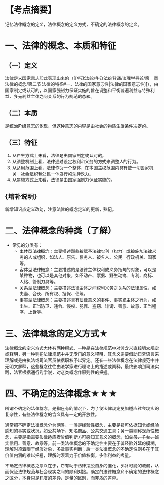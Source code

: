 # 【考点摘要】
记忆法律概念的定义，法律概念的定义方式，不确定的法律概念的定义。
# 一、法律的概念、本质和特征
## （一）定义
法律是以国家意志形式表现出来的（[[华政法综/华政法综背诵/法理学导论/第一章 法律的概念/第二节 法律的特征#一、法律的国家意志性|法律的国家意志性]]），由国家制定或认可的，以国家强制力保证实施的旨在调整和平衡普遍利益与特殊利益、多元利益主体之间关系的行为规范的总和。
## （二）本质
是统治阶级意志的体现，但这种意志的内容是由社会的物质生活条件决定的。
## （三）特征
1. 从产生方式上来看，法律是由国家制定或认可的。
2. 从调整机制上看，法律通过设定权利和义务的方式来调整人的行为。
3. 从适用范围上看，法律作为一个整体，在本国主权范围内具有使一切国家机关、社会组织和公民一体遵行的法律效力。
4. 从实施方式上来看，法律是由国家强制力保证实施的。
## {增补说明}
新增知识点定义改动，注意法律的概念定义的更新，熟记。
# 二、法律概念的种类（了解）
- 常见的分类有：
	- 主体型法律概念：主要描述那些被赋予法律权利（权力）或被施加法律义务的人或组织，如法人、原告、债务人、被告人、公民、行政机关、国家等。
	- 客体型法律概念：主要描述的是法律主体权利或义务指向的对象，可以是某种物，也可以是其他对象，如不动产、票据、野生动物、专利、商标、人格、管制刀具等。
	- 关系型法律概念：主要描述法律主体之间权利义务之关系的法律属性，如夫妻、合伙、所有权、担保、债等。
	- 事实型法律概念：主要描述具有法律意义的事件、事实或主体之行为，如出生、正当防卫、违约、侵权、犯罪、盗窃、诽谤、善意、故意、正当程序、上诉等。
# 三、法律概念的定义方式★
法律概念的定义方式大体有两种模式，一种是在法律规范中对其含义直接明文规定或释明，另一种则在法律规范中并无专门的意义释明，其含义需要借助日常语言来理解或是由执法或司法官员依据职权予以界定。还有一些法律概念在法律规范中并无明文解释，这些概念往往由法学家进行理论上的描述或阐释，最终影响到司法实践，法官根据通行的学说，对这类概念作原则性的把握。
# 四、不确定的法律概念★★★
所谓不确定的法律概念，是指在有的情况下，为了使法律规定更加适应社会现实的复杂性，有些法律概念的含义具有一定的开放性。

通常把不确定法律概念分为两类，一类是经验性概念，主要是指可依据知觉或经验感知的事实或状况，如公共场所、知名商品、公共交通工具；另一类则称规范性概念，主要是指需要法律适应者价值判断方可感知其意义的概念，如~~父母、子女、~~诚实信用、善意、故意等。前一类法律概念的不确定性主要在于其经验外延的模糊，理解时须着眼于经验对象，多做事实判断；后一类法律概念的不确定性则多在于其价值内涵的难以把握，理解时须着力于价值权衡，多作利益的考量。

不确定法律概念之意义在于，它有助于法律摆脱自身的僵化，弥补可能的疏漏，从而保证法律规范与社会现实之间的顺利对接。确定的法律概念和不确定的法律概念之区分，本身只是程度的差异，是量的区别，而非质的差异。